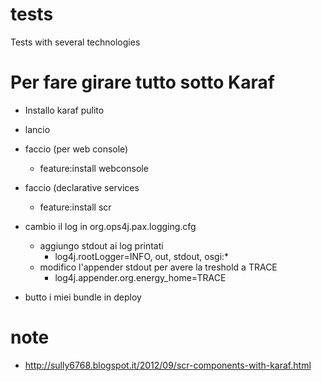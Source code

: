 tests
=====

Tests with several technologies

# Per fare girare tutto sotto Karaf

- Installo karaf pulito
- lancio
- faccio (per web console)
	- feature:install webconsole
- faccio (declarative services
	- feature:install scr
- cambio il log in org.ops4j.pax.logging.cfg
	- aggiungo stdout ai log printati
		- log4j.rootLogger=INFO, out, stdout, osgi:*
	- modifico l'appender stdout per avere la treshold a TRACE
		- log4j.appender.org.energy_home=TRACE
			
- butto i miei bundle in deploy


# note
- http://sully6768.blogspot.it/2012/09/scr-components-with-karaf.html


